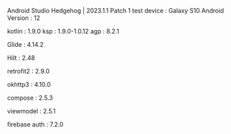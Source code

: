 Android Studio Hedgehog | 2023.1.1 Patch 1
test device : Galaxy S10
Android Version : 12


kotlin : 1.9.0
ksp : 1.9.0-1.0.12
agp : 8.2.1


Glide : 4.14.2

Hilt : 2.48

retrofit2 : 2.9.0

okhttp3 : 4.10.0

compose : 2.5.3

viewmodel : 2.5.1

firebase auth : 7.2.0